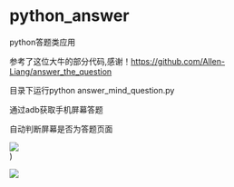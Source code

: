 # python_answer

python答题类应用

参考了这位大牛的部分代码,感谢！https://github.com/Allen-Liang/answer_the_question

目录下运行python answer_mind_question.py

通过adb获取手机屏幕答题

自动判断屏幕是否为答题页面

![](https://github.com/cxs1994/python_answer/blob/master/gitpic/run.png)<br>
)<br>



![](https://github.com/cxs1994/python_answer/blob/master/gitpic/20180121104004.jpg)<br>
